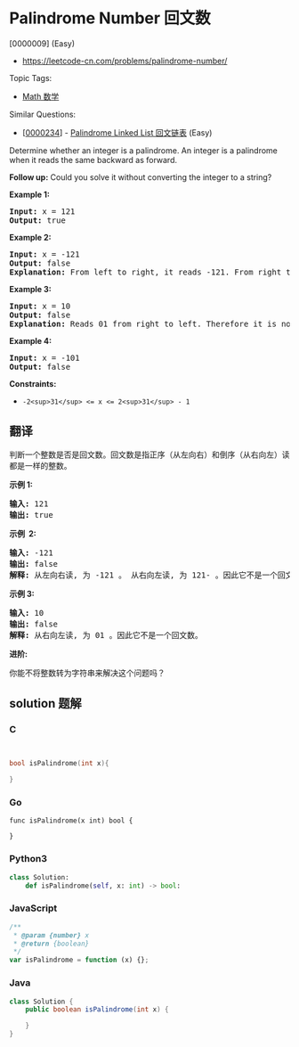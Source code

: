 # Palindrome Number 回文数

[0000009] (Easy)

- https://leetcode-cn.com/problems/palindrome-number/

Topic Tags:

- [Math 数学](https://leetcode-cn.com/tag/math/)

Similar Questions:

- [[0000234](https://leetcode-cn.com/problems/palindrome-linked-list/)] - [Palindrome Linked List 回文链表](./0000234.palindrome-linked-list.md) (Easy)

Determine whether an integer is a palindrome. An integer is a palindrome when it reads the same backward as forward.

**Follow up:** Could you solve it without converting the integer to a string?

**Example 1:**

<pre><strong>Input:</strong> x = 121
<strong>Output:</strong> true
</pre>

**Example 2:**

<pre><strong>Input:</strong> x = -121
<strong>Output:</strong> false
<strong>Explanation:</strong> From left to right, it reads -121. From right to left, it becomes 121-. Therefore it is not a palindrome.
</pre>

**Example 3:**

<pre><strong>Input:</strong> x = 10
<strong>Output:</strong> false
<strong>Explanation:</strong> Reads 01 from right to left. Therefore it is not a palindrome.
</pre>

**Example 4:**

<pre><strong>Input:</strong> x = -101
<strong>Output:</strong> false
</pre>

**Constraints:**

- `-2<sup>31</sup> <= x <= 2<sup>31</sup> - 1`

## 翻译

判断一个整数是否是回文数。回文数是指正序（从左向右）和倒序（从右向左）读都是一样的整数。

**示例 1:**

<pre><strong>输入:</strong> 121
<strong>输出:</strong> true
</pre>

**示例  2:**

<pre><strong>输入:</strong> -121
<strong>输出:</strong> false
<strong>解释:</strong> 从左向右读, 为 -121 。 从右向左读, 为 121- 。因此它不是一个回文数。
</pre>

**示例 3:**

<pre><strong>输入:</strong> 10
<strong>输出:</strong> false
<strong>解释:</strong> 从右向左读, 为 01 。因此它不是一个回文数。
</pre>

**进阶:**

你能不将整数转为字符串来解决这个问题吗？

## solution 题解

### C

```c


bool isPalindrome(int x){

}
```

### Go

```golang
func isPalindrome(x int) bool {

}
```

### Python3

```python
class Solution:
    def isPalindrome(self, x: int) -> bool:
```

### JavaScript

```javascript
/**
 * @param {number} x
 * @return {boolean}
 */
var isPalindrome = function (x) {};
```

### Java

```java
class Solution {
    public boolean isPalindrome(int x) {

    }
}
```
